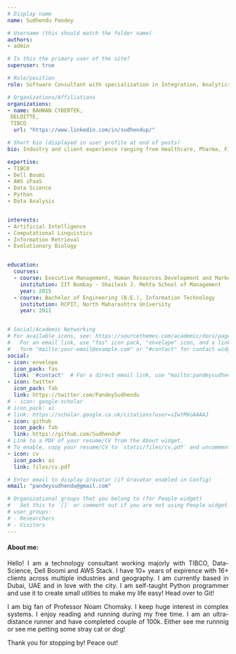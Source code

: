 ```yaml
---
# Display name
name: Sudhendu Pandey

# Username (this should match the folder name)
authors:
- admin

# Is this the primary user of the site?
superuser: true

# Role/position
role: Software Consultant with specialization in Integration, Analytics and Data Science

# Organizations/Affiliations
organizations:
- name: BAHWAN CYBERTEK,
 DELOITTE, 
 TIBCO
  url: "https://www.linkedin.com/in/sudhendup/"

# Short bio (displayed in user profile at end of posts)
bio: Industry and client experience ranging from Healthcare, Pharma, Finance, Technology & Manufacturing domain.

expertise:
- TIBCO
- Dell Boomi
- AWS iPaaS
- Data Science
- Python
- Data Analysis


interests:
- Artificial Intelligence
- Computational Linguistics
- Information Retrieval
- Evolutionary Biology


education:
  courses:
  - course: Executive Management, Human Resources Development and Marketing
    institution: IIT Bombay - Shailesh J. Mehta School of Management
    year: 2015
  - course: Bachelor of Engineering (B.E.), Information Technology
    institution: RCPIT, North Maharashtra University
    year: 2011


# Social/Academic Networking
# For available icons, see: https://sourcethemes.com/academic/docs/page-builder/#icons
#   For an email link, use "fas" icon pack, "envelope" icon, and a link in the
#   form "mailto:your-email@example.com" or "#contact" for contact widget.
social:
- icon: envelope
  icon_pack: fas
  link: '#contact'  # For a direct email link, use "mailto:pandeysudhendu@gmail.com".
- icon: twitter
  icon_pack: fab
  link: https://twitter.com/PandeySudhendu
# - icon: google-scholar
# icon_pack: ai
# link: https://scholar.google.co.uk/citations?user=sIwtMXoAAAAJ
- icon: github
  icon_pack: fab
  link: https://github.com/SudhenduP
# Link to a PDF of your resume/CV from the About widget.
# To enable, copy your resume/CV to `static/files/cv.pdf` and uncomment the lines below.
- icon: cv
  icon_pack: ai
  link: files/cv.pdf

# Enter email to display Gravatar (if Gravatar enabled in Config)
email: "pandeysudhendu@gmail.com"

# Organizational groups that you belong to (for People widget)
#   Set this to `[]` or comment out if you are not using People widget.
# user_groups:
# - Researchers
# - Visitors
---
```


#### About me:
<div style="text-align: justify">

Hello! I am a technology consultant working majorly with TIBCO, Data-Science, Dell Boomi and AWS Stack. I have 10+ years of expirence with 16+ clients across multiple industries and geography. 
I am currently based in Dubai, UAE and in love with the city. I am self-taught Python programmer and use it to create small utlities to make my life easy!
Head over to Git!

I am big fan of Professor Noam Chomsky. I keep huge interest in complex systems. I enjoy reading and running during my free time. I am an ultra-distance runner and have completed couple of 100k.
Either see me runnnig or see me petting some stray cat or dog! 

Thank you for stopping by! Peace out!
</div>